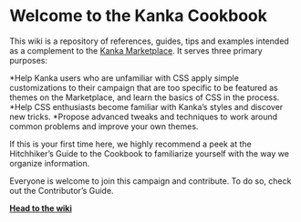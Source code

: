 # Welcome to the Kanka Cookbook

This wiki is a repository of references, guides, tips and examples intended as a complement to the [Kanka Marketplace](https://marketplace.kanka.io/). It serves three primary purposes:

*Help Kanka users who are unfamiliar with CSS apply simple customizations to their campaign that are too specific to be featured as themes on the Marketplace, and learn the basics of CSS in the process.
*Help CSS enthusiasts become familiar with Kanka’s styles and discover new tricks.
*Propose advanced tweaks and techniques to work around common problems and improve your own themes.

If this is your first time here, we highly recommend a peek at the Hitchhiker’s Guide to the Cookbook to familiarize yourself with the way we organize information.

Everyone is welcome to join this campaign and contribute. To do so, check out the Contributor’s Guide.

**[Head to the wiki](https://github.com/Salvatos/Kanka-Cookbook/wiki)**
